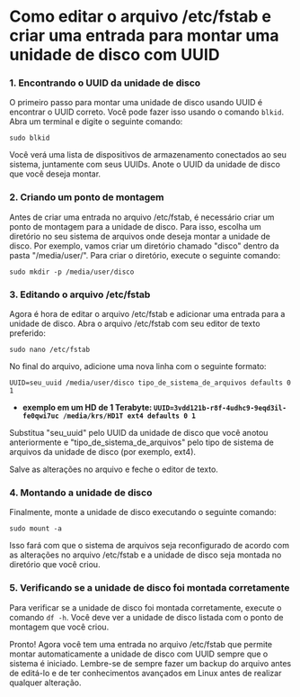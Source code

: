 # Como editar o arquivo /etc/fstab e criar uma entrada para montar uma unidade de disco com UUID

### 1. Encontrando o UUID da unidade de disco

O primeiro passo para montar uma unidade de disco usando UUID é encontrar o UUID correto. Você pode fazer isso usando o comando `blkid`. Abra um terminal e digite o seguinte comando:

```
sudo blkid
```

Você verá uma lista de dispositivos de armazenamento conectados ao seu sistema, juntamente com seus UUIDs. Anote o UUID da unidade de disco que você deseja montar.

### 2. Criando um ponto de montagem

Antes de criar uma entrada no arquivo /etc/fstab, é necessário criar um ponto de montagem para a unidade de disco. Para isso, escolha um diretório no seu sistema de arquivos onde deseja montar a unidade de disco. Por exemplo, vamos criar um diretório chamado "disco" dentro da pasta "/media/user/". Para criar o diretório, execute o seguinte comando:

```
sudo mkdir -p /media/user/disco
```

### 3. Editando o arquivo /etc/fstab

Agora é hora de editar o arquivo /etc/fstab e adicionar uma entrada para a unidade de disco. Abra o arquivo /etc/fstab com seu editor de texto preferido:

```
sudo nano /etc/fstab
```

No final do arquivo, adicione uma nova linha com o seguinte formato:

```
UUID=seu_uuid /media/user/disco tipo_de_sistema_de_arquivos defaults 0 1
```
- **exemplo em um HD de 1 Terabyte: `UUID=3vdd121b-r8f-4udhc9-9eqd3il-fe0qwi7uc /media/krs/HD1T ext4 defaults 0 1`**

Substitua "seu_uuid" pelo UUID da unidade de disco que você anotou anteriormente e "tipo_de_sistema_de_arquivos" pelo tipo de sistema de arquivos da unidade de disco (por exemplo, ext4).

Salve as alterações no arquivo e feche o editor de texto.

### 4. Montando a unidade de disco

Finalmente, monte a unidade de disco executando o seguinte comando:

```
sudo mount -a
```

Isso fará com que o sistema de arquivos seja reconfigurado de acordo com as alterações no arquivo /etc/fstab e a unidade de disco seja montada no diretório que você criou.

### 5. Verificando se a unidade de disco foi montada corretamente

Para verificar se a unidade de disco foi montada corretamente, execute o comando `df -h`. Você deve ver a unidade de disco listada com o ponto de montagem que você criou.

Pronto! Agora você tem uma entrada no arquivo /etc/fstab que permite montar automaticamente a unidade de disco com UUID sempre que o sistema é iniciado. Lembre-se de sempre fazer um backup do arquivo antes de editá-lo e de ter conhecimentos avançados em Linux antes de realizar qualquer alteração.

